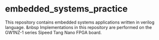 # embedded_systems_practice
This repository contains embedded systems applications written in verilog language.
&nbsp
Implementations in this repository are performed on the GW1NZ-1 series Sipeed Tang Nano FPGA board.
